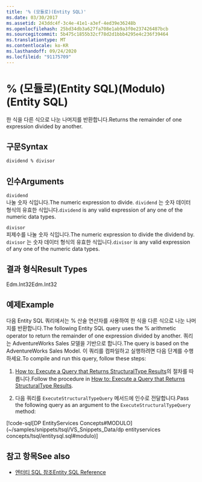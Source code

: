 ```yaml
---
title: '% (모듈로)(Entity SQL)'
ms.date: 03/30/2017
ms.assetid: 243ddc4f-3c4e-41e1-a3ef-4ed39e36248b
ms.openlocfilehash: 25bd34db3a627fa708e1ab9a3f0e237426487bcb
ms.sourcegitcommit: 5b475c1855b32cf78d2d1bbb4295e4c236f39464
ms.translationtype: MT
ms.contentlocale: ko-KR
ms.lasthandoff: 09/24/2020
ms.locfileid: "91175709"
---
```

# <a name="modulo-entity-sql"></a><span data-ttu-id="70ae9-102">% (모듈로)(Entity SQL)</span><span class="sxs-lookup"><span data-stu-id="70ae9-102">(Modulo) (Entity SQL)</span></span>

<span data-ttu-id="70ae9-103">한 식을 다른 식으로 나눈 나머지를 반환합니다.</span><span class="sxs-lookup"><span data-stu-id="70ae9-103">Returns the remainder of one expression divided by another.</span></span>  
  
## <a name="syntax"></a><span data-ttu-id="70ae9-104">구문</span><span class="sxs-lookup"><span data-stu-id="70ae9-104">Syntax</span></span>  
  
```sql  
dividend % divisor  
```  
  
## <a name="arguments"></a><span data-ttu-id="70ae9-105">인수</span><span class="sxs-lookup"><span data-stu-id="70ae9-105">Arguments</span></span>  

 `dividend`  
 <span data-ttu-id="70ae9-106">나눌 숫자 식입니다.</span><span class="sxs-lookup"><span data-stu-id="70ae9-106">The numeric expression to divide.</span></span> <span data-ttu-id="70ae9-107">`dividend` 는 숫자 데이터 형식의 유효한 식입니다.</span><span class="sxs-lookup"><span data-stu-id="70ae9-107">`dividend` is any valid expression of any one of the numeric data types.</span></span>  
  
 `divisor`  
 <span data-ttu-id="70ae9-108">피제수를 나눌 숫자 식입니다.</span><span class="sxs-lookup"><span data-stu-id="70ae9-108">The numeric expression to divide the dividend by.</span></span> <span data-ttu-id="70ae9-109">`divisor` 는 숫자 데이터 형식의 유효한 식입니다.</span><span class="sxs-lookup"><span data-stu-id="70ae9-109">`divisor` is any valid expression of any one of the numeric data types.</span></span>  
  
## <a name="result-types"></a><span data-ttu-id="70ae9-110">결과 형식</span><span class="sxs-lookup"><span data-stu-id="70ae9-110">Result Types</span></span>  

 <span data-ttu-id="70ae9-111">Edm.Int32</span><span class="sxs-lookup"><span data-stu-id="70ae9-111">Edm.Int32</span></span>  
  
## <a name="example"></a><span data-ttu-id="70ae9-112">예제</span><span class="sxs-lookup"><span data-stu-id="70ae9-112">Example</span></span>  

 <span data-ttu-id="70ae9-113">다음 Entity SQL 쿼리에서는 % 산술 연산자를 사용하여 한 식을 다른 식으로 나눈 나머지를 반환합니다.</span><span class="sxs-lookup"><span data-stu-id="70ae9-113">The following Entity SQL query uses the % arithmetic operator to return the remainder of one expression divided by another.</span></span> <span data-ttu-id="70ae9-114">쿼리는 AdventureWorks Sales 모델을 기반으로 합니다.</span><span class="sxs-lookup"><span data-stu-id="70ae9-114">The query is based on the AdventureWorks Sales Model.</span></span> <span data-ttu-id="70ae9-115">이 쿼리를 컴파일하고 실행하려면 다음 단계를 수행하세요.</span><span class="sxs-lookup"><span data-stu-id="70ae9-115">To compile and run this query, follow these steps:</span></span>  
  
1. <span data-ttu-id="70ae9-116">[How to: Execute a Query that Returns StructuralType Results](../how-to-execute-a-query-that-returns-structuraltype-results.md)의 절차를 따릅니다.</span><span class="sxs-lookup"><span data-stu-id="70ae9-116">Follow the procedure in [How to: Execute a Query that Returns StructuralType Results](../how-to-execute-a-query-that-returns-structuraltype-results.md).</span></span>  
  
2. <span data-ttu-id="70ae9-117">다음 쿼리를 `ExecuteStructuralTypeQuery` 메서드에 인수로 전달합니다.</span><span class="sxs-lookup"><span data-stu-id="70ae9-117">Pass the following query as an argument to the `ExecuteStructuralTypeQuery` method:</span></span>  
  
 [!code-sql[DP EntityServices Concepts#MODULO](~/samples/snippets/tsql/VS_Snippets_Data/dp entityservices concepts/tsql/entitysql.sql#modulo)]  
  
## <a name="see-also"></a><span data-ttu-id="70ae9-118">참고 항목</span><span class="sxs-lookup"><span data-stu-id="70ae9-118">See also</span></span>

- [<span data-ttu-id="70ae9-119">엔터티 SQL 참조</span><span class="sxs-lookup"><span data-stu-id="70ae9-119">Entity SQL Reference</span></span>](entity-sql-reference.md)

